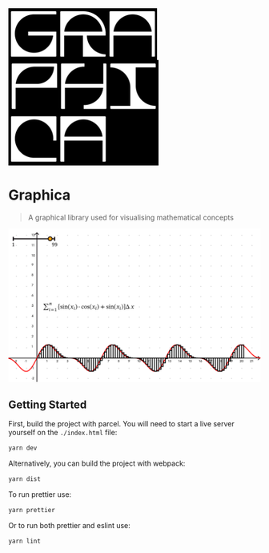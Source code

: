 <img width="300" alt="graphica" src="public/images/logo.png">

# Graphica

> A graphical library used for visualising mathematical concepts

![screenshot](public/images/preview.png)

## Getting Started

First, build the project with parcel. You will need to start a live server yourself on the `./index.html` file:

```bash
yarn dev
```

Alternatively, you can build the project with webpack:

```bash
yarn dist
```

To run prettier use:

```bash
yarn prettier
```

Or to run both prettier and eslint use:

```bash
yarn lint
```
